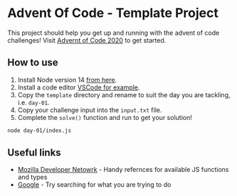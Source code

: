 # Advent Of Code - Template Project
This project should help you get up and running with the advent of code challenges!
Visit [Advernt of Code 2020](https://adventofcode.com/) to get started.

## How to use
1. Install Node version 14 [from here](https://nodejs.org/en/).
2. Install a code editor [VSCode for example](https://code.visualstudio.com/).
3. Copy the `template` directory and rename to suit the day you are tackling, i.e. `day-01`.
4. Copy your challenge input into the `input.txt` file.
5. Complete the `solve()` function and run to get your solution!
```sh
node day-01/index.js
```

## Useful links
- [Mozilla Developer Netowrk](https://developer.mozilla.org/en-US/docs/Web/JavaScript) - Handy refernces for available JS functions and types
- [Google](www.google.com) - Try searching for what you are trying to do
